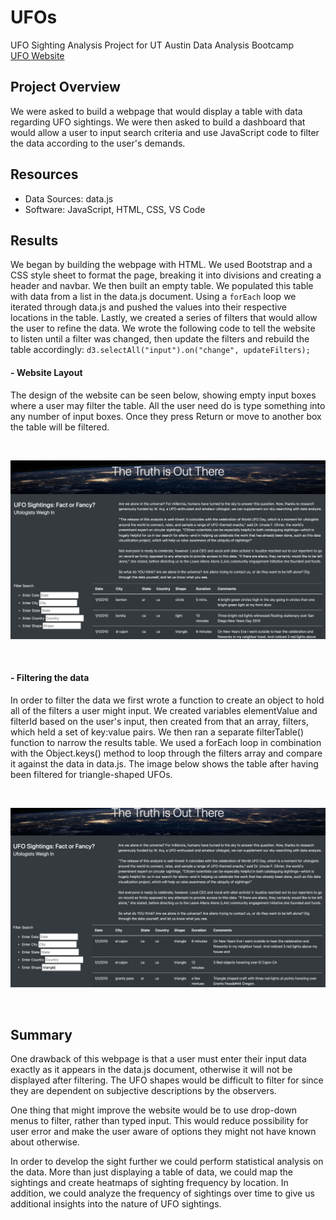 # UFOs
UFO Sighting Analysis Project for UT Austin Data Analysis Bootcamp <br>
<a href="https://travisdharry.github.io/UFOs/">UFO Website</a>

## Project Overview
We were asked to build a webpage that would display a table with data regarding UFO sightings. We were then asked to build a dashboard that would allow a user to input search criteria and use JavaScript code to filter the data according to the user's demands. <br>

## Resources
- Data Sources: data.js
- Software: JavaScript, HTML, CSS, VS Code

## Results
We began by building the webpage with HTML. We used Bootstrap and a CSS style sheet to format the page, breaking it into divisions and creating a header and navbar. We then built an empty table. We populated this table with data from a list in the data.js document. Using a `forEach` loop we iterated through data.js and pushed the values into their respective locations in the table. Lastly, we created a series of filters that would allow the user to refine the data. We wrote the following code to tell the website to listen until a filter was changed, then update the filters and rebuild the table accordingly: `d3.selectAll("input").on("change", updateFilters);` <br>
#### - Website Layout
<p padding-left: 50px>The design of the website can be seen below, showing empty input boxes where a user may filter the table. All the user need do is type something into any number of input boxes. Once they press Return or move to another box the table will be filtered. </p>
<br>
<p align ="center">
<img src="static/images/webpage1.png" alt="Unfiltered Page"/><br>
</p>
<br>

#### - Filtering the data
<p padding-left: 50px>In order to filter the data we first wrote a function to create an object to hold all of the filters a user might input. We created variables elementValue and filterId based on the user's input, then created from that an array, filters, which held a set of key:value pairs. We then ran a separate filterTable() function to narrow the results table. We used a forEach loop in combination with the Object.keys() method to loop through the filters array and compare it against the data in data.js. The image below shows the table after having been filtered for triangle-shaped UFOs. </p>
<br>
<p align ="center">
<img src="static/images/webpage2.png" alt="Filtered Page"/><br>
</p>
<br>

## Summary
<p>One drawback of this webpage is that a user must enter their input data exactly as it appears in the data.js document, otherwise it will not be displayed after filtering. The UFO shapes would be difficult to filter for since they are dependent on subjective descriptions by the observers. </p>
<p>One thing that might improve the website would be to use drop-down menus to filter, rather than typed input. This would reduce possibility for user error and make the user aware of options they might not have known about otherwise. </p>
<p>In order to develop the sight further we could perform statistical analysis on the data. More than just displaying a table of data, we could map the sightings and create heatmaps of sighting frequency by location. In addition, we could analyze the frequency of sightings over time to give us additional insights into the nature of UFO sightings.</p>

